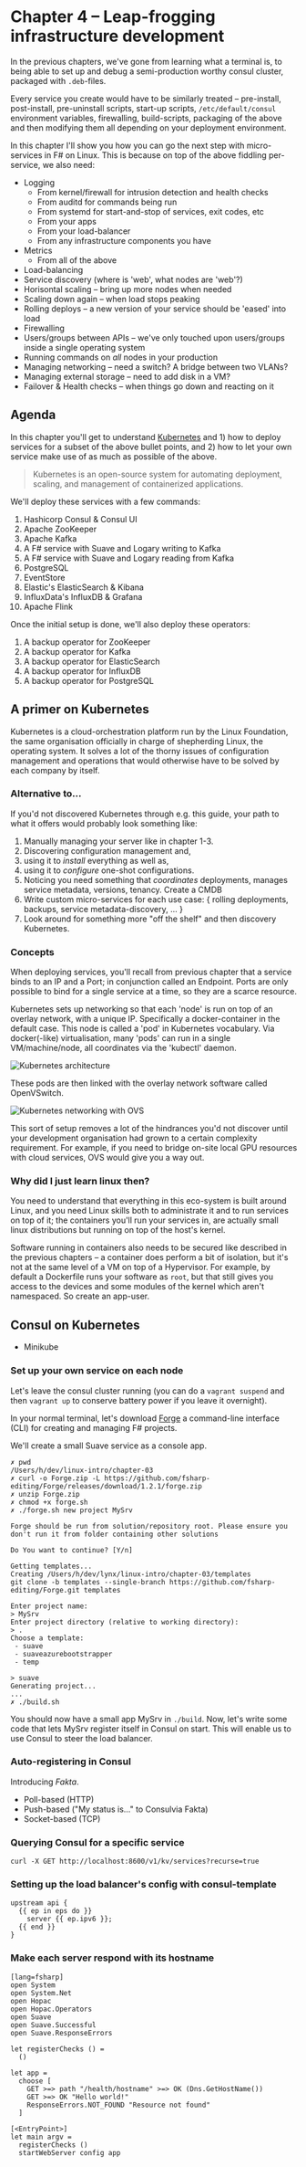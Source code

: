 # Chapter 4 – Leap-frogging infrastructure development

In the previous chapters, we've gone from learning what a terminal is, to being
able to set up and debug a semi-production worthy consul cluster, packaged with
`.deb`-files.

Every service you create would have to be similarly treated – pre-install,
post-install, pre-uninstall scripts, start-up scripts, `/etc/default/consul`
environment variables, firewalling, build-scripts, packaging of the above and
then modifying them all depending on your deployment environment.

In this chapter I'll show you how you can go the next step with micro-services
in F# on Linux. This is because on top of the above fiddling per-service, we
also need:

 - Logging
   * From kernel/firewall for intrusion detection and health checks
   * From auditd for commands being run
   * From systemd for start-and-stop of services, exit codes, etc
   * From your apps
   * From your load-balancer
   * From any infrastructure components you have
 - Metrics
   * From all of the above
 - Load-balancing
 - Service discovery (where is 'web', what nodes are 'web'?)
 - Horisontal scaling – bring up more nodes when needed
 - Scaling down again – when load stops peaking
 - Rolling deploys – a new version of your service should be 'eased' into load
 - Firewalling
 - Users/groups between APIs – we've only touched upon users/groups inside a
   single operating system
 - Running commands on *all* nodes in your production
 - Managing networking – need a switch? A bridge between two VLANs?
 - Managing external storage – need to add disk in a VM?
 - Failover & Health checks – when things go down and reacting on it

## Agenda

In this chapter you'll get to understand [Kubernetes][kube] and 1) how to deploy
services for a subset of the above bullet points, and 2) how to let your own
service make use of as much as possible of the above.

<blockquote>Kubernetes is an open-source system for automating deployment,
scaling, and management of containerized applications.</blockquote>

We'll deploy these services with a few commands:

 1. Hashicorp Consul & Consul UI
 1. Apache ZooKeeper
 1. Apache Kafka
 1. A F# service with Suave and Logary writing to Kafka
 1. A F# service with Suave and Logary reading from Kafka
 1. PostgreSQL
 1. EventStore
 1. Elastic's ElasticSearch & Kibana
 1. InfluxData's InfluxDB & Grafana
 1. Apache Flink

Once the initial setup is done, we'll also deploy these operators:

 1. A backup operator for ZooKeeper
 1. A backup operator for Kafka
 1. A backup operator for ElasticSearch
 1. A backup operator for InfluxDB
 1. A backup operator for PostgreSQL

## A primer on Kubernetes

Kubernetes is a cloud-orchestration platform run by the Linux Foundation, the
same organisation officially in charge of shepherding Linux, the operating
system. It solves a lot of the thorny issues of configuration management and
operations that would otherwise have to be solved by each company by itself.

### Alternative to...

If you'd not discovered Kubernetes through e.g. this guide, your path to what it
offers would probably look something like:

 1. Manually managing your server like in chapter 1-3.
 2. Discovering configuration management and,
   1. using it to *install* everything as well as,
   1. using it to *configure* one-shot configurations.
 3. Noticing you need something that *coordinates* deployments, manages service
    metadata, versions, tenancy. Create a CMDB
 4. Write custom micro-services for each use case: { rolling deployments,
    backups, service metadata-discovery, ... }
 5. Look around for something more "off the shelf" and then discovery
    Kubernetes.

### Concepts

When deploying services, you'll recall from previous chapter that a service
binds to an IP and a Port; in conjunction called an Endpoint. Ports are only
possible to bind for a single service at a time, so they are a scarce resource.

Kubernetes sets up networking so that each 'node' is run on top of an overlay
network, with a unique IP. Specifically a docker-container in the default case.
This node is called a 'pod' in Kubernetes vocabulary. Via docker(-like)
virtualisation, many 'pods' can run in a single VM/machine/node, all coordinates
via the 'kubectl' daemon.

![Kubernetes architecture](./imgs/kubernetes-architecture.png)

These pods are then linked with the overlay network software called OpenVSwitch.

![Kubernetes networking with OVS](./imgs/ovs-networking.png)

This sort of setup removes a lot of the hindrances you'd not discover until
your development organisation had grown to a certain complexity requirement.
For example, if you need to bridge on-site local GPU resources with cloud services, OVS
would give you a way out.

### Why did I just learn linux then?

You need to understand that everything in this eco-system is built around Linux,
and you need Linux skills both to administrate it and to run services on top of
it; the containers you'll run your services in, are actually small linux
distributions but running on top of the host's kernel.

Software running in containers also needs to be secured like described in the
previous chapters – a container does perform a bit of isolation, but it's not at
the same level of a VM on top of a Hypervisor. For example, by default a
Dockerfile runs your software as `root`, but that still gives you access to the
devices and some modules of the kernel which aren't namespaced. So create an
app-user.

## Consul on Kubernetes

 - Minikube

### Set up your own service on each node

Let's leave the consul cluster running (you can do a `vagrant suspend` and then
`vagrant up` to conserve battery power if you leave it overnight).

In your normal terminal, let's download
[Forge](https://github.com/fsharp-editing/Forge/releases) a command-line
interface (CLI) for creating and managing F# projects.

We'll create a small Suave service as a console app.

    ✗ pwd
    /Users/h/dev/linux-intro/chapter-03
    ✗ curl -o Forge.zip -L https://github.com/fsharp-editing/Forge/releases/download/1.2.1/forge.zip
    ✗ unzip Forge.zip
    ✗ chmod +x forge.sh
    ✗ ./forge.sh new project MySrv

    Forge should be run from solution/repository root. Please ensure you don't run it from folder containing other solutions

    Do You want to continue? [Y/n]

    Getting templates...
    Creating /Users/h/dev/lynx/linux-intro/chapter-03/templates
    git clone -b templates --single-branch https://github.com/fsharp-editing/Forge.git templates

    Enter project name:
    > MySrv
    Enter project directory (relative to working directory):
    > .
    Choose a template:
     - suave
     - suaveazurebootstrapper
     - temp

    > suave
    Generating project...
    ...
    ✗ ./build.sh

You should now have a small app MySrv in `./build`. Now, let's write some code
that lets MySrv register itself in Consul on start. This will enable us to use
Consul to steer the load balancer.

### Auto-registering in Consul

Introducing *Fakta*.

 - Poll-based (HTTP)
 - Push-based ("My status is..." to Consulvia Fakta)
 - Socket-based (TCP)

### Querying Consul for a specific service

    curl -X GET http://localhost:8600/v1/kv/services?recurse=true

### Setting up the load balancer's config with consul-template

    upstream api {
      {{ ep in eps do }}
        server {{ ep.ipv6 }};
      {{ end }}
    }

### Make each server respond with its hostname

    [lang=fsharp]
    open System
    open System.Net
    open Hopac
    open Hopac.Operators
    open Suave
    open Suave.Successful
    open Suave.ResponseErrors

    let registerChecks () =
      ()

    let app =
      choose [
        GET >=> path "/health/hostname" >=> OK (Dns.GetHostName())
        GET >=> OK "Hello world!"
        ResponseErrors.NOT_FOUND "Resource not found"
      ]

    [<EntryPoint>]
    let main argv =
      registerChecks ()
      startWebServer config app


 [kube]: http://kubernetes.io/
